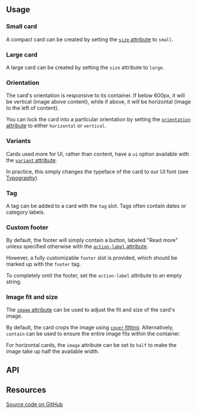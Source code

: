 <!--lede
  Cards display snippets of content, typically including the meta information of a linked page, such as an image, title, description, and link.
lede-->

<!--twig
{% embed "@tch/includes/example.twig" %}
{% block content %}
<tcds-card>
  <img slot="image" src="https://www.texaschildrensurgentcare.org/sites/urgentcare/files/2022-07/MyChart%20video%20visits.png" alt="">
  <a slot="title" href="#some-page">Card title</a>
  <p slot="description">
    Lorem ipsum dolor sit amet, consectetur adipiscing elit, sed do
    eiusmod tempor incididunt.
  </p>
</tcds-card>
{% endblock %}
{% block code %}
<tcds-card>
  <img slot="image" src="image.jpg" alt="">
  <a slot="title" href="#some-page">Card title</a>
  <p slot="description">
    Lorem ipsum dolor sit amet, consectetur adipiscing elit, sed do
    eiusmod tempor incididunt.
  </p>
</tcds-card>
{% endblock %}
{% endembed %}
twig-->

## Usage
### Small card
A compact card can be created by setting the [`size` attribute](#size-attribute) to `small`.

<!--twig
{% embed "@tch/includes/example.twig" with {
  line_highlight: "1",
} %}
{% block content %}
<tcds-card size="small">
  <img slot="image" src="https://www.texaschildrensurgentcare.org/sites/urgentcare/files/2022-07/MyChart%20video%20visits.png" alt="">
  <a slot="title" href="#some-page">Small card example</a>
  <p slot="description">
    Lorem ipsum dolor sit amet, consectetur adipiscing elit, sed do
    eiusmod tempor incididunt.
  </p>
</tcds-card>
{% endblock %}
{% block code %}
<tcds-card size="small">
  <img slot="image" src="image.jpg" alt="">
  <a slot="title" href="#some-page">Small card example</a>
  <p slot="description">
    Lorem ipsum dolor sit amet, consectetur adipiscing elit, sed do
    eiusmod tempor incididunt.
  </p>
</tcds-card>
{% endblock %}
{% endembed %}
twig-->

### Large card
A large card can be created by setting the `size` attribute to `large`.

<!--twig
{% embed "@tch/includes/example.twig" with {
  line_highlight: "1",
} %}
{% block content %}
<tcds-card size="large">
  <img slot="image" src="https://www.texaschildrensurgentcare.org/sites/urgentcare/files/2022-07/MyChart%20video%20visits.png" alt="">
  <a slot="title" href="#some-page">Large card example</a>
  <p slot="description">
    Lorem ipsum dolor sit amet, consectetur adipiscing elit, sed do
    eiusmod tempor incididunt.
  </p>
</tcds-card>
{% endblock %}
{% block code %}
<tcds-card size="large">
  <img slot="image" src="image.jpg" alt="">
  <a slot="title" href="#some-page">Large card example</a>
  <p slot="description">
    Lorem ipsum dolor sit amet, consectetur adipiscing elit, sed do
    eiusmod tempor incididunt.
  </p>
</tcds-card>
{% endblock %}
{% endembed %}
twig-->

### Orientation
The card's orientation is responsive to its container. If below 600px, it will be vertical (image above content), while if above, it will be horizontal (image to the left of content).

You can lock the card into a particular orientation by setting the [`orientation` attribute](#orientation-attribute) to either `horizontal` or `vertical`.

<!--twig
{% embed "@tch/includes/example.twig" with {
  line_highlight: "1",
} %}
{% block content %}
<tcds-card orientation="vertical">
  <img slot="image" src="https://www.texaschildrensurgentcare.org/sites/urgentcare/files/2022-07/MyChart%20video%20visits.png" alt="">
  <a slot="title" href="#some-page">Vertically locked card</a>
  <p slot="description">
    Lorem ipsum dolor sit amet, consectetur adipiscing elit, sed do
    eiusmod tempor incididunt.
  </p>
</tcds-card>
{% endblock %}
{% block code %}
<tcds-card orientation="vertical">
  <img slot="image" src="image.jpg" alt="">
  <a slot="title" href="#some-page">Vertically locked card</a>
  <p slot="description">
    Lorem ipsum dolor sit amet, consectetur adipiscing elit, sed do
    eiusmod tempor incididunt.
  </p>
</tcds-card>
{% endblock %}
{% endembed %}
twig-->

### Variants
Cards used more for UI, rather than content, have a `ui` option available with the [`variant` attribute](#variant-attribute).

<!--twig
{% embed "@tch/includes/example.twig" with {
  line_highlight: "1",
} %}
{% block content %}
<tcds-card variant="ui">
  <img slot="image" src="https://www.texaschildrensurgentcare.org/sites/urgentcare/files/2022-07/MyChart%20video%20visits.png" alt="">
  <a slot="title" href="#some-page">UI card title</a>
  <p slot="description">
    Lorem ipsum dolor sit amet, consectetur adipiscing elit, sed do
    eiusmod tempor incididunt.
  </p>
</tcds-card>
{% endblock %}
{% block code %}
<tcds-card variant="ui">
  <img slot="image" src="image.jpg" alt="">
  <a slot="title" href="#some-page">UI card title</a>
  <p slot="description">
    Lorem ipsum dolor sit amet, consectetur adipiscing elit, sed do
    eiusmod tempor incididunt.
  </p>
</tcds-card>
{% endblock %}
{% endembed %}
twig-->

In practice, this simply changes the typeface of the card to our UI font (see [Typography](/design/typography)).

### Tag
A tag can be added to a card with the `tag` slot. Tags often contain dates or category labels.

<!--twig
{% embed "@tch/includes/example.twig" with {
  line_highlight: "2",
} %}
{% block content %}
<tcds-card>
  <span slot="tag">Jan 1</span>
  <img slot="image" src="https://www.texaschildrensurgentcare.org/sites/urgentcare/files/2022-07/MyChart%20video%20visits.png" alt="">
  <a slot="title" href="#some-page">Card title</a>
  <p slot="description">
    Lorem ipsum dolor sit amet, consectetur adipiscing elit, sed do
    eiusmod tempor incididunt.
  </p>
</tcds-card>
{% endblock %}
{% block code %}
<tcds-card>
  <span slot="tag">Jan 1</span>
  <img slot="image" src="image.jpg" alt="">
  <a slot="title" href="#some-page">Card title</a>
  <p slot="description">
    Lorem ipsum dolor sit amet, consectetur adipiscing elit, sed do
    eiusmod tempor incididunt.
  </p>
</tcds-card>
{% endblock %}
{% endembed %}
twig-->

### Custom footer
By default, the footer will simply contain a button, labeled "Read more" unless specified otherwise with the [`action-label` attribute](#action-label-attribute).

However, a fully customizable `footer` slot is provided, which should be marked up with the `footer` tag.

<!--twig
{% embed "@tch/includes/example.twig" with {
  line_highlight: "8-11",
} %}
{% block content %}
<tcds-card>
  <img slot="image" src="https://www.texaschildrensurgentcare.org/sites/urgentcare/files/2022-07/MyChart%20video%20visits.png" alt="">
  <a slot="title" href="#some-page">Custom footer card</a>
  <p slot="description">
    Lorem ipsum dolor sit amet, consectetur adipiscing elit, sed do
    eiusmod tempor incididunt.
  </p>
  <footer slot="footer">
    <a href="#link-1">Link 1</a>
    <a href="#link-2">Link 2</a>
  </footer>
</tcds-card>
{% endblock %}
{% block code %}
<tcds-card>
  <img slot="image" src="image.jpg" alt="">
  <a slot="title" href="#some-page">Custom footer card</a>
  <p slot="description">
    Lorem ipsum dolor sit amet, consectetur adipiscing elit, sed do
    eiusmod tempor incididunt.
  </p>
  <footer slot="footer">
    <a href="#link-1">Link 1</a>
    <a href="#link-2">Link 2</a>
  </footer>
</tcds-card>
{% endblock %}
{% endembed %}
twig-->

To completely omit the footer, set the `action-label` attribute to an empty string.

<!--twig
{% embed "@tch/includes/example.twig" with {
  line_highlight: "1",
} %}
{% block content %}
<tcds-card action-label="">
  <img slot="image" src="https://www.texaschildrensurgentcare.org/sites/urgentcare/files/2022-07/MyChart%20video%20visits.png" alt="">
  <a slot="title" href="#some-page">No footer card</a>
  <p slot="description">
    Lorem ipsum dolor sit amet, consectetur adipiscing elit, sed do
    eiusmod tempor incididunt.
  </p>
</tcds-card>
{% endblock %}
{% block code %}
<tcds-card action-label="">
  <img slot="image" src="image.jpg" alt="">
  <a slot="title" href="#some-page">No footer card</a>
  <p slot="description">
    Lorem ipsum dolor sit amet, consectetur adipiscing elit, sed do
    eiusmod tempor incididunt.
  </p>
</tcds-card>
{% endblock %}
{% endembed %}
twig-->

### Image fit and size
The [`image` attribute](#image-attribute) can be used to adjust the fit and size of the card's image.

By default, the card crops the image using [`cover` fitting](https://developer.mozilla.org/en-US/docs/Web/CSS/object-fit). Alternatively, `contain` can be used to ensure the entire image fits within the container.

<!--twig
{% embed "@tch/includes/example.twig" with {
  line_highlight: "1",
} %}
{% block content %}
<tcds-card image="contain">
  <img slot="image" src="https://www.texaschildrensurgentcare.org/sites/urgentcare/files/2022-07/MyChart%20video%20visits.png" alt="">
  <a slot="title" href="#some-page">Contained image card</a>
  <p slot="description">
    Lorem ipsum dolor sit amet, consectetur adipiscing elit, sed do
    eiusmod tempor incididunt.
  </p>
</tcds-card>
{% endblock %}
{% block code %}
<tcds-card image="contain">
  <img slot="image" src="image.jpg" alt="">
  <a slot="title" href="#some-page">Contained image card</a>
  <p slot="description">
    Lorem ipsum dolor sit amet, consectetur adipiscing elit, sed do
    eiusmod tempor incididunt.
  </p>
</tcds-card>
{% endblock %}
{% endembed %}
twig-->

For horizontal cards, the `image` attribute can be set to `half` to make the image take up half the available width.

<!--twig
{% embed "@tch/includes/example.twig" with {
  line_highlight: "1",
} %}
{% block content %}
<tcds-card image="half">
  <img slot="image" src="https://www.texaschildrensurgentcare.org/sites/urgentcare/files/2022-07/MyChart%20video%20visits.png" alt="">
  <a slot="title" href="#some-page">Half-width image card</a>
  <p slot="description">
    Lorem ipsum dolor sit amet, consectetur adipiscing elit, sed do
    eiusmod tempor incididunt.
  </p>
</tcds-card>
{% endblock %}
{% block code %}
<tcds-card image="half">
  <img slot="image" src="image.jpg" alt="">
  <a slot="title" href="#some-page">Half-width image card</a>
  <p slot="description">
    Lorem ipsum dolor sit amet, consectetur adipiscing elit, sed do
    eiusmod tempor incididunt.
  </p>
</tcds-card>
{% endblock %}
{% endembed %}
twig-->

## API
<!--twig {{ include("@tch/includes/api.twig", {
  attributes: [
    {
      name: "size",
      type: ["prop", "string"],
      description: "One of <code>small</code> or <code>large</code>.",
      required: "no",
    },
    {
      name: "orientation",
      type: ["state", "string"],
      description: "One of <code>vertical</code> or <code>horizontal</code>.",
      required: "no",
    },
    {
      name: "action-label",
      type: ["prop", "string"],
      description: "The label of the footer link. Defaults to <code>Read more</code>.",
      required: "no",
    },
    {
      name: "variant",
      type: ["prop", "string"],
      description: "Optionally <code>ui</code>.",
      required: "no",
    },
    {
      name: "divider",
      type: ["state", "boolean"],
      description: "Adds an accentual red border between the image and content when in vertical orientation.",
      required: "no",
    },
    {
      name: "image",
      type: ["state", "string"],
      description: "Any or both of <code>contain</code> or <code>half</code>.",
      required: "no",
    },
  ],
  slots: [
    {
      name: "tag",
      multiple: "no",
      description: "A label to add to an \"eyebrow\".",
      required: "no",
    },
    {
      name: "image",
      multiple: "no",
      description: "The card's image.",
      required: "no",
    },
    {
      name: "title",
      multiple: "no",
      description: "The card's title.",
      required: "no",
    },
    {
      name: "description",
      multiple: "no",
      description: "The card's description.",
      required: "no",
    },
    {
      name: "footer",
      multiple: "no",
      description: "A custom card footer.",
      required: "no",
    },
  ],
}) }} twig-->

## Resources
[Source code on GitHub](https://github.com/jacecotton/tcds/blob/main/components/card/)